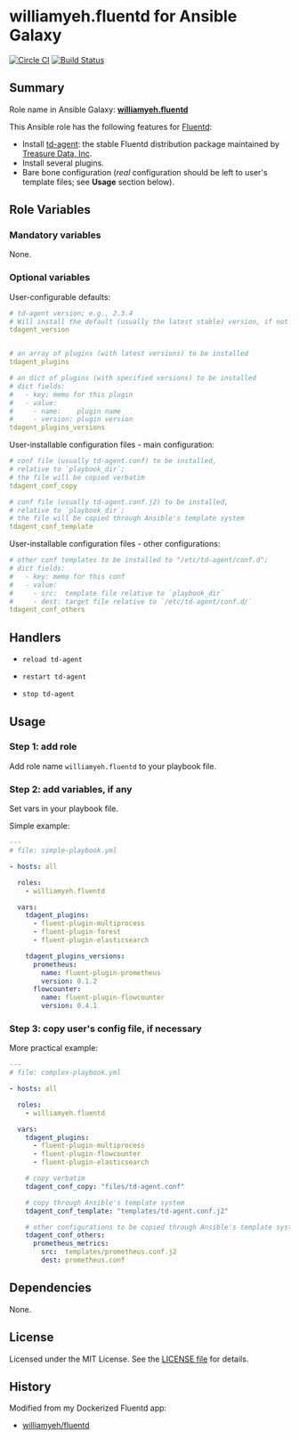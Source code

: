 
williamyeh.fluentd for Ansible Galaxy
============


[![Circle CI](https://circleci.com/gh/William-Yeh/ansible-fluentd.svg?style=shield)](https://circleci.com/gh/William-Yeh/ansible-fluentd) [![Build Status](https://travis-ci.org/William-Yeh/ansible-fluentd.svg?branch=master)](https://travis-ci.org/William-Yeh/ansible-fluentd)


## Summary

Role name in Ansible Galaxy: **[williamyeh.fluentd](https://galaxy.ansible.com/williamyeh/fluentd/)**

This Ansible role has the following features for [Fluentd](http://www.fluentd.org/):

 - Install [td-agent](https://docs.treasuredata.com/articles/td-agent): the stable Fluentd distribution package maintained by [Treasure Data, Inc](https://www.treasuredata.com/).
 - Install several plugins.
 - Bare bone configuration (*real* configuration should be left to user's template files; see **Usage** section below).



## Role Variables

### Mandatory variables

None.


### Optional variables

User-configurable defaults:

```yaml
# td-agent version; e.g., 2.3.4
# Will install the default (usually the latest stable) version, if not specified.
tdagent_version


# an array of plugins (with latest versions) to be installed
tdagent_plugins

# an dict of plugins (with specified versions) to be installed
# dict fields:
#   - key: memo for this plugin
#   - value:
#     - name:    plugin name
#     - version: plugin version
tdagent_plugins_versions
```

User-installable configuration files - main configuration:

```yaml
# conf file (usually td-agent.conf) to be installed,
# relative to `playbook_dir`;
# the file will be copied verbatim
tdagent_conf_copy

# conf file (usually td-agent.conf.j2) to be installed,
# relative to `playbook_dir`;
# the file will be copied through Ansible's template system
tdagent_conf_template
```

User-installable configuration files - other configurations:

```yaml
# other conf templates to be installed to "/etc/td-agent/conf.d";
# dict fields:
#   - key: memo for this conf
#   - value:
#     - src:  template file relative to `playbook_dir`
#     - dest: target file relative to `/etc/td-agent/conf.d/`
tdagent_conf_others
```



## Handlers

- `reload td-agent`

- `restart td-agent`

- `stop td-agent`




## Usage


### Step 1: add role

Add role name `williamyeh.fluentd` to your playbook file.


### Step 2: add variables, if any

Set vars in your playbook file.

Simple example:

```yaml
---
# file: simple-playbook.yml

- hosts: all

  roles:
    - williamyeh.fluentd

  vars:
    tdagent_plugins:
      - fluent-plugin-multiprocess
      - fluent-plugin-forest
      - fluent-plugin-elasticsearch

    tdagent_plugins_versions:
      prometheus:
        name: fluent-plugin-prometheus
        version: 0.1.2
      flowcounter:
        name: fluent-plugin-flowcounter
        version: 0.4.1

```


### Step 3: copy user's config file, if necessary


More practical example:

```yaml
---
# file: complex-playbook.yml

- hosts: all

  roles:
    - williamyeh.fluentd

  vars:
    tdagent_plugins:
      - fluent-plugin-multiprocess
      - fluent-plugin-flowcounter
      - fluent-plugin-elasticsearch

    # copy verbatim
    tdagent_conf_copy: "files/td-agent.conf"

    # copy through Ansible's template system
    tdagent_conf_template: "templates/td-agent.conf.j2"

    # other configurations to be copied through Ansible's template system
    tdagent_conf_others:
      prometheus_metrics:
        src:  templates/prometheus.conf.j2
        dest: prometheus.conf
```


## Dependencies

None.


## License

Licensed under the MIT License. See the [LICENSE file](LICENSE) for details.


## History

Modified from my Dockerized Fluentd app:

  - [williamyeh/fluentd](https://github.com/William-Yeh/docker-fluentd)
